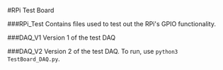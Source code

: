 #RPi Test Board

###RPi_Test
Contains files used to test out the RPi's GPIO functionality.

###DAQ_V1
Version 1 of the test DAQ

###DAQ_V2
Version 2 of the test DAQ.
To run, use `python3 TestBoard_DAQ.py`.
